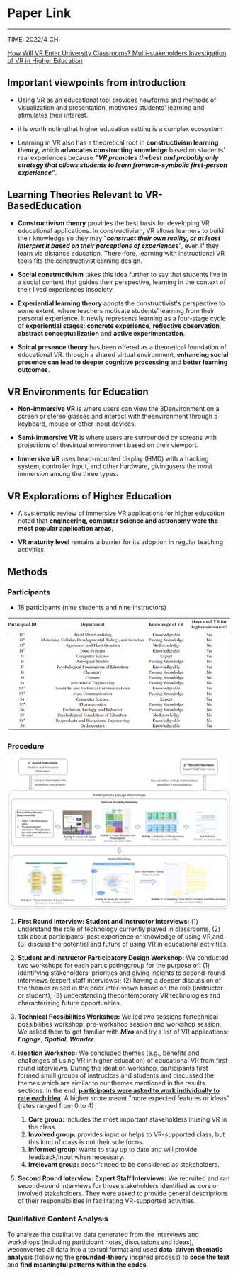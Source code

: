 # Paper Link

---

TIME: 2022/4 CHI

[How Will VR Enter University Classrooms? Multi-stakeholders Investigation of VR in Higher Education](https://doi.org/10.1145/3491102.3517542)


## Important viewpoints from introduction

* Using VR as an educational tool provides newforms and methods of visualization and presentation, motivates students' learning and stimulates their interest.

* it is worth notingthat higher education setting is a complex ecosystem

* Learning in VR also has a theoretical root in **constructivism learning theory**, which **advocates constructing knowledge** based on students' real experiences because ***"VR promotes thebest and probably only strategy that allows students to learn fromnon-symbolic first-person experience"***.

## Learning Theories Relevant to VR-BasedEducation

* **Constructivism theory** provides the best basis for developing VR educational applications. In constructivism, VR allows learners to build their knowledge so they may "***construct their own reality, or at least interpret it based on their perceptions of experiences***", even if they learn via distance education. There-fore, learning with instructional VR tools fits the constructivistlearning design.

* **Social constructivism** takes this idea further to say that students live in a social context that guides their perspective, learning in the context of their lived experiences insociety.

* **Experiential learning theory** adopts the constructivist's perspective to some extent, where teachers motivate students’ learning from their personal experience. It newly represents learning as a four-stage cycle of **experiential stages**: **concrete experience**, **reflective observation**, **abstract conceptualization** and **active experimentation**.

* **Soical presence theory** has been offered as a theoretical foundation of educational VR. through a shared virtual environment, **enhancing social presence can lead to deeper cognitive processing** and **better learning outcomes**.

## VR Environments for Education

* **Non-immersive VR** is where users can view the 3Denvironment on a screen or stereo glasses and interact with theenvironment through a keyboard, mouse or other input devices.

* **Semi-immersive VR** is where users are surrounded by screens with projections of thevirtual environment based on their viewport.

* **Immersive VR** uses head-mounted display (HMD) with a tracking system, controller input, and other hardware, givingusers the most immersion among the three types.

## VR Explorations of Higher Education

* A systematic review of immersive VR applications for higher education noted that **engineering, computer science and astronomy were the most popular application areas**.

* **VR maturity level** remains a barrier for its adoption in regular teaching activities.

## Methods

### Participants

* 18 participants (nine students and nine instructors)

![Participants_VR_education](../Pictures%20and%20Graphs/Participants_details_VR_education.png)

### Procedure

![overview_procedure_study](../Pictures%20and%20Graphs/Study_Procedure_VR_education.png)

1. **First Round Interview: Student and Instructor Interviews:** (1) understand the role of technology currently played in classrooms, (2) talk about participants' past experience or knowledge of using VR,and (3) discuss the potential and future of using VR in educational activities.

2. **Student and Instructor Participatory Design Workshop:** We conducted two workshops for each participatinggroup for the purpose of: (1) identifying stakeholders' priorities and giving insights to second-round interviews (expert staff interviews); (2) having a deeper discussion of the themes raised in the prior inter-views based on the role (instructor or student); (3) understanding thecontemporary VR technologies and characterizing future opportunities.

3. **Technical Possibilities Workshop:** We led two sessions fortechnical possibilities workshop: pre-workshop session and workshop session. We asked them to get familiar with ***Miro*** and try a list of VR applications: ***Engage***; ***Spatial***; ***Wander***.

4. **Ideation Workshop:** We concluded themes (e.g., benefits and challenges of using VR in higher education) of educational VR from first-round interviews. During the ideation workshop, participants first formed small groups of instructors and students and discussed the themes which are similar to our themes mentioned in the results sections. In the end, <u>**participants were asked to work individually to rate each idea**</u>. A higher score meant "more expected features or ideas" (rates ranged from 0 to 4)
   1. **Core group:** includes the most important stakeholders inusing VR in the class.
   2. **Involved group:** provides input or helps to VR-supported class, but this kind of class is not their sole focus.
   3. **Informed group:** wants to stay up to date and will provide feedback/input when necessary.
   4. **Irrelevant group:** doesn’t need to be considered as stakeholders.

5. **Second Round Interview: Expert Staff Interviews:** We recruited and ran second-round interviews for those stakeholders identified as core or involved stakeholders. They were asked to provide general descriptions of their responsibilities in facilitating VR-supported activities.

### Qualitative Content Analysis

To analyze the qualitative data generated from the interviews and workshops (including participant notes, discussions and ideas), weconverted all data into a textual format and used **data-driven thematic analysis** (following the **grounded-theory** inspired process) to **code the text** and **find meaningful patterns within the codes**.

